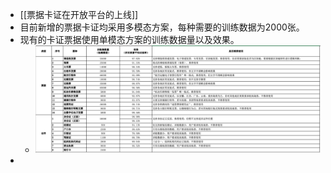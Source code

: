 - [[票据卡证在开放平台的上线]]
- 目前新增的票据卡证均采用多模态方案，每种需要的训练数据为2000张。
- 现有的卡证票据使用单模态方案的训练数据量以及效果。
	- ![image.png](../assets/image_1678672156183_0.png)
-